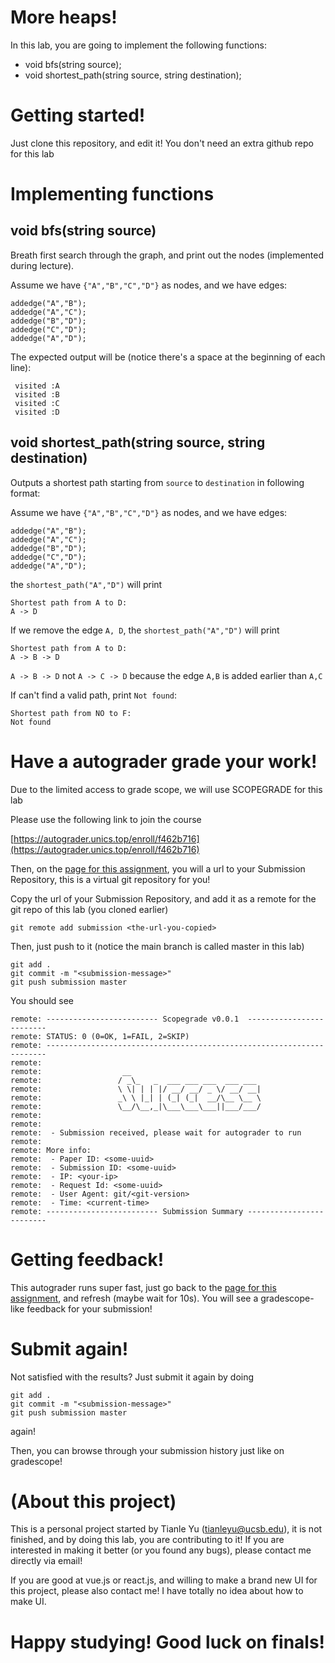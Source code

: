 # More heaps!
In this lab, you are going to implement the following functions:
- void bfs(string source);
- void shortest_path(string source, string destination);

# Getting started!
Just clone this repository, and edit it! You don't need an extra github repo for this lab

# Implementing functions
## void bfs(string source)
Breath first search through the graph, and print out the nodes (implemented during lecture).

Assume we have `{"A","B","C","D"}` as nodes, and we have edges:
```
addedge("A","B");
addedge("A","C");
addedge("B","D");
addedge("C","D");
addedge("A","D");
```
The expected output will be (notice there's a space at the beginning of each line):
```
 visited :A
 visited :B
 visited :C
 visited :D
```
## void shortest_path(string source, string destination)
Outputs a shortest path starting from `source` to `destination` in following format:

Assume we have `{"A","B","C","D"}` as nodes, and we have edges:
```
addedge("A","B");
addedge("A","C");
addedge("B","D");
addedge("C","D");
addedge("A","D");
```
the `shortest_path("A","D")` will print
```
Shortest path from A to D:
A -> D
```
If we remove the edge `A, D`, the `shortest_path("A","D")` will print
```
Shortest path from A to D:
A -> B -> D
```
`A -> B -> D` not `A -> C -> D` because the edge `A,B` is added earlier than `A,C`

If can't find a valid path, print `Not found`:
```
Shortest path from NO to F:
Not found
```

# Have a autograder grade your work!
Due to the limited access to grade scope, we will use SCOPEGRADE for this lab

Please use the following link to join the course

[https://autograder.unics.top/enroll/f462b716](https://autograder.unics.top/enroll/f462b716)

Then, on the [page for this assignment](https://autograder.unics.top/app/courses/6923140a-52c2-4627-a4a9-5eed47715df4/assignments/ec70840d-37e5-49f8-bc0c-6d931b34f52f), you will a url to your Submission Repository, this is a virtual git repository for you!

Copy the url of your Submission Repository, and add it as a remote for the git repo of this lab (you cloned earlier)
```{bash}
git remote add submission <the-url-you-copied>
```
Then, just push to it (notice the main branch is called master in this lab)
```{bash}
git add .
git commit -m "<submission-message>"
git push submission master
```

You should see
```{bash}
remote: ------------------------- Scopegrade v0.0.1  -------------------------
remote: STATUS: 0 (0=OK, 1=FAIL, 2=SKIP)
remote: ----------------------------------------------------------------------
remote: 
remote:                  __                             
remote:                 / _\_   _  ___ ___ ___  ___ ___ 
remote:                 \ \| | | |/ __/ __/ _ \/ __/ __|
remote:                 _\ \ |_| | (_| (_|  __/\__ \__ \
remote:                 \__/\__,_|\___\___\___||___/___/
remote: 
remote: 
remote:  - Submission received, please wait for autograder to run
remote: 
remote: More info:
remote:  - Paper ID: <some-uuid>
remote:  - Submission ID: <some-uuid>
remote:  - IP: <your-ip>
remote:  - Request Id: <some-uuid>
remote:  - User Agent: git/<git-version>
remote:  - Time: <current-time>
remote: ------------------------- Submission Summary -------------------------
```

# Getting feedback!
This autograder runs super fast, just go back to the [page for this assignment](https://autograder.unics.top/app/courses/6923140a-52c2-4627-a4a9-5eed47715df4/assignments/ec70840d-37e5-49f8-bc0c-6d931b34f52f), and refresh (maybe wait for 10s). You will see a gradescope-like feedback for your submission!

# Submit again!
Not satisfied with the results? Just submit it again by doing
```{bash}
git add .
git commit -m "<submission-message>"
git push submission master
```
again!

Then, you can browse through your submission history just like on gradescope!

# (About this project)
This is a personal project started by Tianle Yu (tianleyu@ucsb.edu), it is not finished, and by doing this lab, you are contributing to it! If you are interested in making it better (or you found any bugs), please contact me directly via email!

If you are good at vue.js or react.js, and willing to make a brand new UI for this project, please also contact me! I have totally no idea about how to make UI.

# Happy studying! Good luck on finals!